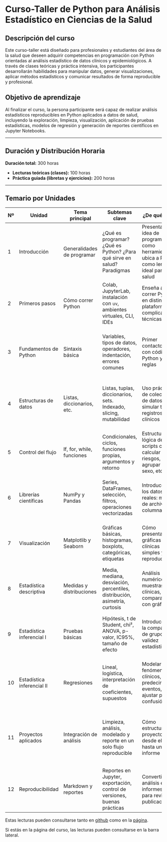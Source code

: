 
# Curso-Taller de Python para Análisis Estadístico en Ciencias de la Salud

## Descripción del curso

Este curso-taller está diseñado para profesionales y estudiantes del área de la salud que deseen adquirir competencias en programación con Python orientadas al análisis estadístico de datos clínicos y epidemiológicos. A través de clases teóricas y práctica intensiva, los participantes desarrollarán habilidades para manipular datos, generar visualizaciones, aplicar métodos estadísticos y comunicar resultados de forma reproducible y profesional.

## Objetivo de aprendizaje

Al finalizar el curso, la persona participante será capaz de realizar análisis estadísticos reproducibles en Python aplicados a datos de salud, incluyendo la exploración, limpieza, visualización, aplicación de pruebas estadísticas, modelos de regresión y generación de reportes científicos en Jupyter Notebooks.

---

## Duración y Distribución Horaria

**Duración total:** 300 horas  
- **Lecturas teóricas (clases):** 100 horas  
- **Práctica guiada (libretas y ejercicios):** 200 horas

---

## Temario por Unidades

| Nº | Unidad                         | Tema principal              | Subtemas clave                                                                 | ¿De qué trata?                                                                                       | En la lectura                                                                                   | En la libreta                                                                                   |
|----|--------------------------------|-----------------------------|--------------------------------------------------------------------------------|------------------------------------------------------------------------------------------------------|--------------------------------------------------------------------------------------------------|--------------------------------------------------------------------------------------------------|
| 1  | Introducción                  | Generalidades de programar | ¿Qué es programar? ¿Qué es Python? ¿Para qué sirve en salud? Paradigmas       | Presenta la idea de programar como herramienta; ubica a Python como lenguaje ideal para salud        | Explicación conceptual de qué es un lenguaje, qué es Python, multiparadigma, para qué sirve     | Nada aún, solo presentación y motivación                                                        |
| 2  | Primeros pasos               | Cómo correr Python          | Colab, JupyterLab, instalación con `uv`, ambientes virtuales, CLI, IDEs        | Enseña a correr Python en distintas plataformas sin complicaciones técnicas                         | Guía paso a paso para Colab, `uv`, VS Code, JupyterLab, terminal y sugerencias                  | Abrir un notebook, correr `print("Hola mundo")`, explorar entorno                              |
| 3  | Fundamentos de Python        | Sintaxis básica             | Variables, tipos de datos, operadores, indentación, errores comunes            | Primer contacto real con código Python y sus reglas                                                  | Sintaxis con ejemplos ilustrados y errores típicos                                              | Ejercicios simples: declarar variables, usar operadores, errores intencionales                  |
| 4  | Estructuras de datos         | Listas, diccionarios, etc.  | Listas, tuplas, diccionarios, sets. Indexado, slicing, mutabilidad             | Uso práctico de colecciones de datos para simular tablas y registros clínicos                        | Explicaciones y tablas comparativas de estructuras de datos                                     | Crear una lista de pacientes, un diccionario con signos vitales, manipularlos                   |
| 5  | Control del flujo            | If, for, while, funciones   | Condicionales, ciclos, funciones propias, argumentos y retorno                 | Estructura lógica de scripts clínicos: calcular riesgos, agrupar por sexo, etc.                      | Diagrama de flujo, pseudocódigo y equivalentes Python                                           | Escribir funciones: IMC, clasificación por edad, etc.                                           |
| 6  | Librerías científicas        | NumPy y Pandas              | Series, DataFrames, selección, filtros, operaciones vectorizadas               | Introducción a los datos reales: manejo de archivos y columnas                                       | Principales estructuras de Pandas y NumPy con ejemplos médicos                                  | Cargar una tabla de pacientes, filtrar hipertensos, calcular promedios                         |
| 7  | Visualización                | Matplotlib y Seaborn        | Gráficas básicas, histogramas, boxplots, categóricas, etiquetas                | Cómo presentar gráficas clínicas simples y reproducibles                                              | Tipos de gráficas con ejemplos y recomendaciones clínicas                                       | Gráficas de distribución de edad, IMC por sexo, barras de diagnósticos                         |
| 8  | Estadística descriptiva      | Medidas y distribuciones    | Media, mediana, desviación, percentiles, distribución, asimetría, curtosis     | Análisis numérico de muestras clínicas, comparación con gráficos                                     | Conceptos estadísticos explicados con ejemplos                                                 | Calcular y graficar medidas de tendencia central y dispersión                                  |
| 9  | Estadística inferencial I    | Pruebas básicas             | Hipótesis, t de Student, chi², ANOVA, p-valor, IC95%, tamaño de efecto         | Introducción a la comparación de grupos, validez estadística                                          | Explicación formal con ejemplos médicos                                                        | Aplicar pruebas en muestras simuladas: hipertensos vs no, sexo y diagnóstico                   |
| 10 | Estadística inferencial II   | Regresiones                 | Lineal, logística, interpretación de coeficientes, supuestos                   | Modelar fenómenos clínicos, predecir eventos, ajustar por confusión                                   | Teoría de la regresión lineal y logística, ejemplos clínicos                                    | Construir modelos predictivos simples: edad → presión, sexo → diabetes                         |
| 11 | Proyectos aplicados          | Integración de análisis     | Limpieza, análisis, modelado y reporte en un solo flujo reproducible           | Cómo estructurar un proyecto real: desde el CSV hasta un informe                                     | Guía paso a paso para diseño de análisis clínico                                                | Ejercicio práctico con un dataset clínico completo (IMC, diagnóstico, edad, sexo, etc.)        |
| 12 | Reproducibilidad             | Markdown y reportes         | Reportes en Jupyter, exportación, control de versiones, buenas prácticas       | Convertir análisis en informes listos para revisión o publicación                                     | Explicación del flujo reproducible, markdown en Jupyter                                         | Exportar un notebook con análisis, gráficas y texto a PDF o HTML                               |

Estas lecturas pueden consultarse tanto en [github](https://github.com/chrisdewa/curso_python/tree/main/docs) como en la [página](https://chrisdewa.github.io/curso_python). 

Si estás en la página del curso, las lecturas pueden consultarse en la barra lateral.


